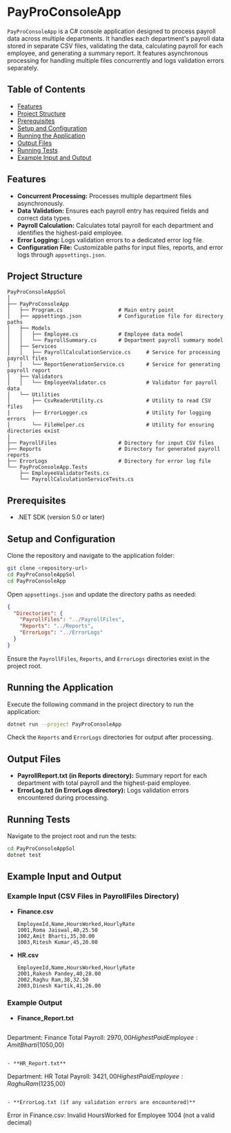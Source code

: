 
# PayProConsoleApp

`PayProConsoleApp` is a C# console application designed to process payroll data across multiple departments. It handles each department's payroll data stored in separate CSV files, validating the data, calculating payroll for each employee, and generating a summary report. It features asynchronous processing for handling multiple files concurrently and logs validation errors separately.

## Table of Contents
- [Features](#features)
- [Project Structure](#project-structure)
- [Prerequisites](#prerequisites)
- [Setup and Configuration](#setup-and-configuration)
- [Running the Application](#running-the-application)
- [Output Files](#output-files)
- [Running Tests](#running-tests)
- [Example Input and Output](#example-input-and-output)

## Features
- **Concurrent Processing:** Processes multiple department files asynchronously.
- **Data Validation:** Ensures each payroll entry has required fields and correct data types.
- **Payroll Calculation:** Calculates total payroll for each department and identifies the highest-paid employee.
- **Error Logging:** Logs validation errors to a dedicated error log file.
- **Configuration File:** Customizable paths for input files, reports, and error logs through `appsettings.json`.

## Project Structure
```
PayProConsoleAppSol
│
├── PayProConsoleApp
│   ├── Program.cs                  # Main entry point
│   ├── appsettings.json            # Configuration file for directory paths
│   ├── Models
│   │   ├── Employee.cs             # Employee data model
│   │   └── PayrollSummary.cs       # Department payroll summary model
│   ├── Services
│   │   ├── PayrollCalculationService.cs     # Service for processing payroll files
│   │   └── ReportGenerationService.cs       # Service for generating payroll report
│   ├── Validators
│   │   └── EmployeeValidator.cs             # Validator for payroll data
│   └── Utilities
│       ├── CsvReaderUtility.cs              # Utility to read CSV files
│       ├── ErrorLogger.cs                   # Utility for logging errors
│       └── FileHelper.cs                    # Utility for ensuring directories exist
│
├── PayrollFiles                    # Directory for input CSV files
├── Reports                         # Directory for generated payroll reports
├── ErrorLogs                       # Directory for error log file
└── PayProConsoleApp.Tests
    ├── EmployeeValidatorTests.cs
    └── PayrollCalculationServiceTests.cs
```

## Prerequisites
- .NET SDK (version 5.0 or later)

## Setup and Configuration
Clone the repository and navigate to the application folder:
```bash
git clone <repository-url>
cd PayProConsoleAppSol
cd PayProConsoleApp
```
Open `appsettings.json` and update the directory paths as needed:
```json
{
  "Directories": {
    "PayrollFiles": "../PayrollFiles",
    "Reports": "../Reports",
    "ErrorLogs": "../ErrorLogs"
  }
}
```
Ensure the `PayrollFiles`, `Reports`, and `ErrorLogs` directories exist in the project root.

## Running the Application
Execute the following command in the project directory to run the application:
```bash
dotnet run --project PayProConsoleApp
```
Check the `Reports` and `ErrorLogs` directories for output after processing.

## Output Files
- **PayrollReport.txt (in Reports directory):** Summary report for each department with total payroll and the highest-paid employee.
- **ErrorLog.txt (in ErrorLogs directory):** Logs validation errors encountered during processing.

## Running Tests
Navigate to the project root and run the tests:
```bash
cd PayProConsoleAppSol
dotnet test
```

## Example Input and Output
### Example Input (CSV Files in PayrollFiles Directory)
- **Finance.csv**
  ```
  EmployeeId,Name,HoursWorked,HourlyRate
  1001,Roma Jaiswal,40,25.50
  1002,Amit Bharti,35,30.00
  1003,Ritesh Kumar,45,20.00
  ```

- **HR.csv**
  ```
  EmployeeId,Name,HoursWorked,HourlyRate
  2001,Rakesh Pandey,40,28.00
  2002,Raghu Ram,38,32.50
  2003,Dinesh Kartik,41,26.00
  ```

### Example Output
- **Finance_Report.txt**
  ```
 Department: Finance
 Total Payroll: $2970,00
 Highest Paid Employee: Amit Bharti ($1050,00)
  ```

- **HR_Report.txt**
  ```
  Department: HR
  Total Payroll: $3421,00
  Highest Paid Employee: Raghu Ram ($1235,00)
  ```

- **ErrorLog.txt (if any validation errors are encountered)**
  ```
  Error in Finance.csv: Invalid HoursWorked for Employee 1004 (not a valid decimal)
  ```
